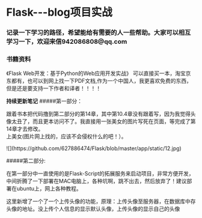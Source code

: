 # Flask---blog项目实战
<h3>记录一下学习的路径，希望能给有需要的人一些帮助。大家可以相互学习一下，欢迎来信942086808@qq.com</h3>

### **书籍资料**
《Flask Web开发：基于Python的Web应用开发实战》
可以直接买一本，淘宝京东都有，也可以到网上找一下PDF文档,作为一个中国人，我更喜欢免费的东西，但是还是要支持一下作者和译者！！！！

**持续更新笔记**
#####第一部分：<br>
<p>跟着书本把代码撸到第二部分的第14章，其中第10.4章没有跟着写，因为我觉得头像太丑了，而且更本访问不了。我直接用一张美女的图片写死在页面，等完成了第14章才去修改。<br>
上美女(图片网上找的，应该不会侵权什么的吧！）。</p>
![](https://github.com/627886474/Flask/blob/master/app/static/12.jpg)

#####第二部分:<br>
<p>在第一部分中一直使用的是Flask-Script的拓展服务来启动项目，非常方便开发，中间折腾了一下部署在MAC电脑上，各种坑啊，跳不出去，然后放弃了！建议部署在ubuntu上，网上各种教程。</p>
<p>这里新增了一个了一个上传头像的功能，原理：上传头像至服务器，在数据库中存头像的地址。没上传个人信息的显示默认头像，上传头像的显示自己的头像</p>
